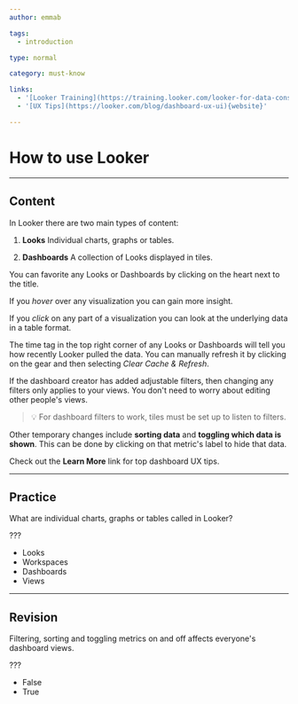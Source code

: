 ```yaml
---
author: emmab

tags:
  - introduction

type: normal

category: must-know

links:
  - '[Looker Training](https://training.looker.com/looker-for-data-consumers){website}'
  - '[UX Tips](https://looker.com/blog/dashboard-ux-ui){website}'

---
```

# How to use Looker

---
## Content

In Looker there are two main types of content:

1. **Looks**
Individual charts, graphs or tables.

2. **Dashboards**
A collection of Looks displayed in tiles.

You can favorite any Looks or Dashboards by clicking on the heart next to the title.

If you *hover* over any visualization you can gain more insight.

If you *click* on any part of a visualization you can look at the underlying data in a table format.

The time tag in the top right corner of any Looks or Dashboards will tell you how recently Looker pulled the data. You can manually refresh it by clicking on the gear and then selecting *Clear Cache & Refresh*.

If the dashboard creator has added adjustable filters, then changing any filters only applies to your views. You don't need to worry about editing other people's views.

> 💡 For dashboard filters to work, tiles must be set up to listen to filters.

Other temporary changes include **sorting data** and **toggling which data is shown**. This can be done by clicking on that metric's label to hide that data. 

Check out the **Learn More** link for top dashboard UX tips.

---
## Practice

What are individual charts, graphs or tables called in Looker?

???

- Looks
- Workspaces
- Dashboards
- Views

---
## Revision

Filtering, sorting and toggling metrics on and off affects everyone's dashboard views.

???

- False
- True
